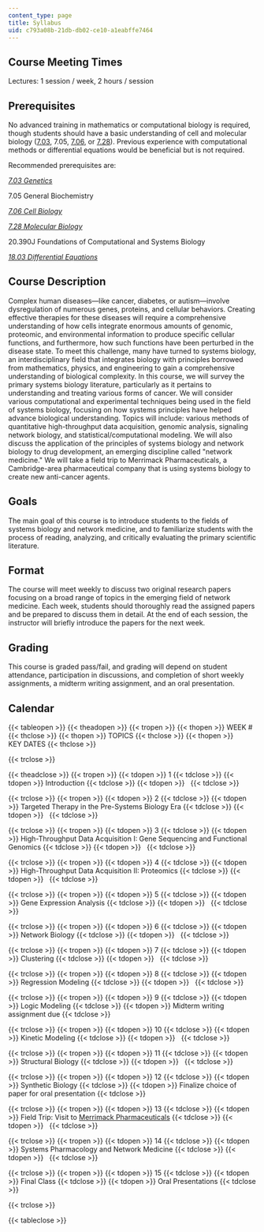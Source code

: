 ```yaml
---
content_type: page
title: Syllabus
uid: c793a08b-21db-db02-ce10-a1eabffe7464
---
```


Course Meeting Times
--------------------

Lectures: 1 session / week, 2 hours / session

Prerequisites
-------------

No advanced training in mathematics or computational biology is required, though students should have a basic understanding of cell and molecular biology ([7.03](/courses/7-03-genetics-fall-2004), 7.05, [7.06](/courses/7-06-cell-biology-spring-2007), or [7.28](/courses/7-28-molecular-biology-spring-2005)). Previous experience with computational methods or differential equations would be beneficial but is not required.

Recommended prerequisites are:

[_7.03 Genetics_](/courses/7-03-genetics-fall-2004)

7.05 General Biochemistry

[_7.06 Cell Biology_](/courses/7-06-cell-biology-spring-2007)

[_7.28 Molecular Biology_](/courses/7-28-molecular-biology-spring-2005)

20.390J Foundations of Computational and Systems Biology

[_18.03 Differential Equations_](/courses/18-03-differential-equations-spring-2010)

Course Description
------------------

Complex human diseases—like cancer, diabetes, or autism—involve dysregulation of numerous genes, proteins, and cellular behaviors. Creating effective therapies for these diseases will require a comprehensive understanding of how cells integrate enormous amounts of genomic, proteomic, and environmental information to produce specific cellular functions, and furthermore, how such functions have been perturbed in the disease state. To meet this challenge, many have turned to systems biology, an interdisciplinary field that integrates biology with principles borrowed from mathematics, physics, and engineering to gain a comprehensive understanding of biological complexity. In this course, we will survey the primary systems biology literature, particularly as it pertains to understanding and treating various forms of cancer. We will consider various computational and experimental techniques being used in the field of systems biology, focusing on how systems principles have helped advance biological understanding. Topics will include: various methods of quantitative high-throughput data acquisition, genomic analysis, signaling network biology, and statistical/computational modeling. We will also discuss the application of the principles of systems biology and network biology to drug development, an emerging discipline called "network medicine." We will take a field trip to Merrimack Pharmaceuticals, a Cambridge-area pharmaceutical company that is using systems biology to create new anti-cancer agents.

Goals
-----

The main goal of this course is to introduce students to the fields of systems biology and network medicine, and to familiarize students with the process of reading, analyzing, and critically evaluating the primary scientific literature.

Format
------

The course will meet weekly to discuss two original research papers focusing on a broad range of topics in the emerging field of network medicine. Each week, students should thoroughly read the assigned papers and be prepared to discuss them in detail. At the end of each session, the instructor will briefly introduce the papers for the next week.

Grading
-------

This course is graded pass/fail, and grading will depend on student attendance, participation in discussions, and completion of short weekly assignments, a midterm writing assignment, and an oral presentation.

Calendar
--------

{{< tableopen >}}
{{< theadopen >}}
{{< tropen >}}
{{< thopen >}}
WEEK #
{{< thclose >}}
{{< thopen >}}
TOPICS
{{< thclose >}}
{{< thopen >}}
KEY DATES
{{< thclose >}}

{{< trclose >}}

{{< theadclose >}}
{{< tropen >}}
{{< tdopen >}}
1
{{< tdclose >}}
{{< tdopen >}}
Introduction
{{< tdclose >}}
{{< tdopen >}}
 
{{< tdclose >}}

{{< trclose >}}
{{< tropen >}}
{{< tdopen >}}
2
{{< tdclose >}}
{{< tdopen >}}
Targeted Therapy in the Pre-Systems Biology Era
{{< tdclose >}}
{{< tdopen >}}
 
{{< tdclose >}}

{{< trclose >}}
{{< tropen >}}
{{< tdopen >}}
3
{{< tdclose >}}
{{< tdopen >}}
High-Throughput Data Acquisition I: Gene Sequencing and Functional Genomics
{{< tdclose >}}
{{< tdopen >}}
 
{{< tdclose >}}

{{< trclose >}}
{{< tropen >}}
{{< tdopen >}}
4
{{< tdclose >}}
{{< tdopen >}}
High-Throughput Data Acquisition II: Proteomics
{{< tdclose >}}
{{< tdopen >}}
 
{{< tdclose >}}

{{< trclose >}}
{{< tropen >}}
{{< tdopen >}}
5
{{< tdclose >}}
{{< tdopen >}}
Gene Expression Analysis
{{< tdclose >}}
{{< tdopen >}}
 
{{< tdclose >}}

{{< trclose >}}
{{< tropen >}}
{{< tdopen >}}
6
{{< tdclose >}}
{{< tdopen >}}
Network Biology
{{< tdclose >}}
{{< tdopen >}}
 
{{< tdclose >}}

{{< trclose >}}
{{< tropen >}}
{{< tdopen >}}
7
{{< tdclose >}}
{{< tdopen >}}
Clustering
{{< tdclose >}}
{{< tdopen >}}
 
{{< tdclose >}}

{{< trclose >}}
{{< tropen >}}
{{< tdopen >}}
8
{{< tdclose >}}
{{< tdopen >}}
Regression Modeling
{{< tdclose >}}
{{< tdopen >}}
 
{{< tdclose >}}

{{< trclose >}}
{{< tropen >}}
{{< tdopen >}}
9
{{< tdclose >}}
{{< tdopen >}}
Logic Modeling
{{< tdclose >}}
{{< tdopen >}}
Midterm writing assignment due
{{< tdclose >}}

{{< trclose >}}
{{< tropen >}}
{{< tdopen >}}
10
{{< tdclose >}}
{{< tdopen >}}
Kinetic Modeling
{{< tdclose >}}
{{< tdopen >}}
 
{{< tdclose >}}

{{< trclose >}}
{{< tropen >}}
{{< tdopen >}}
11
{{< tdclose >}}
{{< tdopen >}}
Structural Biology
{{< tdclose >}}
{{< tdopen >}}
 
{{< tdclose >}}

{{< trclose >}}
{{< tropen >}}
{{< tdopen >}}
12
{{< tdclose >}}
{{< tdopen >}}
Synthetic Biology
{{< tdclose >}}
{{< tdopen >}}
Finalize choice of paper for oral presentation
{{< tdclose >}}

{{< trclose >}}
{{< tropen >}}
{{< tdopen >}}
13
{{< tdclose >}}
{{< tdopen >}}
Field Trip: Visit to [Merrimack Pharmaceuticals](http://www.merrimackpharma.com/)
{{< tdclose >}}
{{< tdopen >}}
 
{{< tdclose >}}

{{< trclose >}}
{{< tropen >}}
{{< tdopen >}}
14
{{< tdclose >}}
{{< tdopen >}}
Systems Pharmacology and Network Medicine
{{< tdclose >}}
{{< tdopen >}}
 
{{< tdclose >}}

{{< trclose >}}
{{< tropen >}}
{{< tdopen >}}
15
{{< tdclose >}}
{{< tdopen >}}
Final Class
{{< tdclose >}}
{{< tdopen >}}
Oral Presentations
{{< tdclose >}}

{{< trclose >}}

{{< tableclose >}}